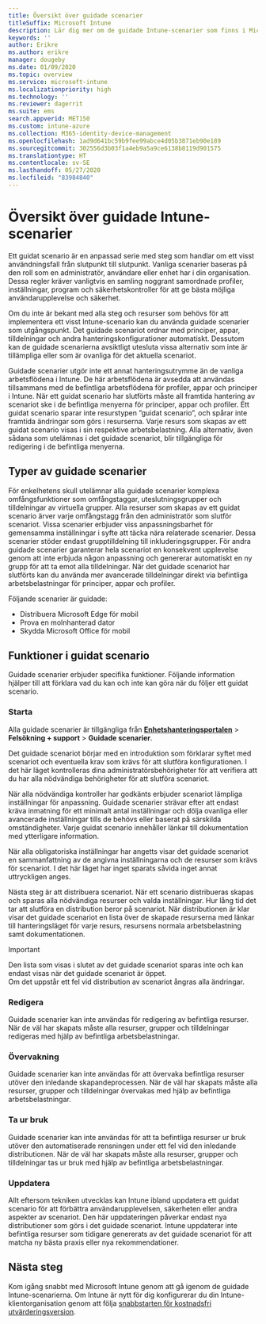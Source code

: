 ```yaml
---
title: Översikt över guidade scenarier
titleSuffix: Microsoft Intune
description: Lär dig mer om de guidade Intune-scenarier som finns i Microsoft 365-enhetshanteringsportalen.
keywords: ''
author: Erikre
ms.author: erikre
manager: dougeby
ms.date: 01/09/2020
ms.topic: overview
ms.service: microsoft-intune
ms.localizationpriority: high
ms.technology: ''
ms.reviewer: dagerrit
ms.suite: ems
search.appverid: MET150
ms.custom: intune-azure
ms.collection: M365-identity-device-management
ms.openlocfilehash: 1ad9d641bc59b9fee99abce4d05b3871eb90e189
ms.sourcegitcommit: 302556d3b03f1a4eb9a5a9ce6138b8119d901575
ms.translationtype: HT
ms.contentlocale: sv-SE
ms.lasthandoff: 05/27/2020
ms.locfileid: "83984840"
---
```

# <a name="intune-guided-scenarios-overview"></a>Översikt över guidade Intune-scenarier 

Ett guidat scenario är en anpassad serie med steg som handlar om ett visst användningsfall från slutpunkt till slutpunkt. Vanliga scenarier baseras på den roll som en administratör, användare eller enhet har i din organisation. Dessa regler kräver vanligtvis en samling noggrant samordnade profiler, inställningar, program och säkerhetskontroller för att ge bästa möjliga användarupplevelse och säkerhet.    

Om du inte är bekant med alla steg och resurser som behövs för att implementera ett visst Intune-scenario kan du använda guidade scenarier som utgångspunkt. Det guidade scenariot ordnar med principer, appar, tilldelningar och andra hanteringskonfigurationer automatiskt. Dessutom kan de guidade scenarierna avsiktligt utesluta vissa alternativ som inte är tillämpliga eller som är ovanliga för det aktuella scenariot. 

Guidade scenarier utgör inte ett annat hanteringsutrymme än de vanliga arbetsflödena i Intune. De här arbetsflödena är avsedda att användas tillsammans med de befintliga arbetsflödena för profiler, appar och principer i Intune. När ett guidat scenario har slutförts måste all framtida hantering av scenariot ske i de befintliga menyerna för principer, appar och profiler. Ett guidat scenario sparar inte resurstypen ”guidat scenario”, och spårar inte framtida ändringar som görs i resurserna. Varje resurs som skapas av ett guidat scenario visas i sin respektive arbetsbelastning. Alla alternativ, även sådana som utelämnas i det guidade scenariot, blir tillgängliga för redigering i de befintliga menyerna.  

## <a name="types-of-guided-scenarios"></a>Typer av guidade scenarier 

För enkelhetens skull utelämnar alla guidade scenarier komplexa omfångsfunktioner som omfångstaggar, uteslutningsgrupper och tilldelningar av virtuella grupper. Alla resurser som skapas av ett guidat scenario ärver varje omfångstagg från den administratör som slutför scenariot. Vissa scenarier erbjuder viss anpassningsbarhet för gemensamma inställningar i syfte att täcka nära relaterade scenarier. Dessa scenarier stöder endast grupptilldelning till inkluderingsgrupper. För andra guidade scenarier garanterar hela scenariot en konsekvent upplevelse genom att inte erbjuda någon anpassning och genererar automatiskt en ny grupp för att ta emot alla tilldelningar. När det guidade scenariot har slutförts kan du använda mer avancerade tilldelningar direkt via befintliga arbetsbelastningar för principer, appar och profiler.  

Följande scenarier är guidade: 
- Distribuera Microsoft Edge för mobil 
- Prova en molnhanterad dator
- Skydda Microsoft Office för mobil 

## <a name="guided-scenario-functionality"></a>Funktioner i guidat scenario 

Guidade scenarier erbjuder specifika funktioner. Följande information hjälper till att förklara vad du kan och inte kan göra när du följer ett guidat scenario.

### <a name="launching"></a>Starta  

Alla guidade scenarier är tillgängliga från **[Enhetshanteringsportalen](https://endpoint.microsoft.com)**  > **Felsökning + support** > **Guidade scenarier**. 

Det guidade scenariot börjar med en introduktion som förklarar syftet med scenariot och eventuella krav som krävs för att slutföra konfigurationen. I det här läget kontrolleras dina administratörsbehörigheter för att verifiera att du har alla nödvändiga behörigheter för att slutföra scenariot.  

När alla nödvändiga kontroller har godkänts erbjuder scenariot lämpliga inställningar för anpassning. Guidade scenarier strävar efter att endast kräva inmatning för ett minimalt antal inställningar och dölja ovanliga eller avancerade inställningar tills de behövs eller baserat på särskilda omständigheter. Varje guidat scenario innehåller länkar till dokumentation med ytterligare information. 

När alla obligatoriska inställningar har angetts visar det guidade scenariot en sammanfattning av de angivna inställningarna och de resurser som krävs för scenariot. I det här läget har inget sparats såvida inget annat uttryckligen anges.

Nästa steg är att distribuera scenariot. När ett scenario distribueras skapas och sparas alla nödvändiga resurser och valda inställningar. Hur lång tid det tar att slutföra en distribution beror på scenariot. När distributionen är klar visar det guidade scenariot en lista över de skapade resurserna med länkar till hanteringsläget för varje resurs, resursens normala arbetsbelastning samt dokumentationen. 

> [!IMPORTANT]
> Den lista som visas i slutet av det guidade scenariot sparas inte och kan endast visas när det guidade scenariot är öppet.  
Om det uppstår ett fel vid distribution av scenariot ångras alla ändringar. 

### <a name="editing"></a>Redigera 

Guidade scenarier kan inte användas för redigering av befintliga resurser. När de väl har skapats måste alla resurser, grupper och tilldelningar redigeras med hjälp av befintliga arbetsbelastningar.

### <a name="monitoring"></a>Övervakning 

Guidade scenarier kan inte användas för att övervaka befintliga resurser utöver den inledande skapandeprocessen. När de väl har skapats måste alla resurser, grupper och tilldelningar övervakas med hjälp av befintliga arbetsbelastningar. 

### <a name="retiring"></a>Ta ur bruk 

Guidade scenarier kan inte användas för att ta befintliga resurser ur bruk utöver den automatiserade rensningen under ett fel vid den inledande distributionen. När de väl har skapats måste alla resurser, grupper och tilldelningar tas ur bruk med hjälp av befintliga arbetsbelastningar. 

### <a name="updating"></a>Uppdatera

Allt eftersom tekniken utvecklas kan Intune ibland uppdatera ett guidat scenario för att förbättra användarupplevelsen, säkerheten eller andra aspekter av scenariot. Den här uppdateringen påverkar endast nya distributioner som görs i det guidade scenariot. Intune uppdaterar inte befintliga resurser som tidigare genererats av det guidade scenariot för att matcha ny bästa praxis eller nya rekommendationer.  

## <a name="next-steps"></a>Nästa steg

Kom igång snabbt med Microsoft Intune genom att gå igenom de guidade Intune-scenarierna. Om Intune är nytt för dig konfigurerar du din Intune-klientorganisation genom att följa [snabbstarten för kostnadsfri utvärderingsversion](free-trial-sign-up.md).
